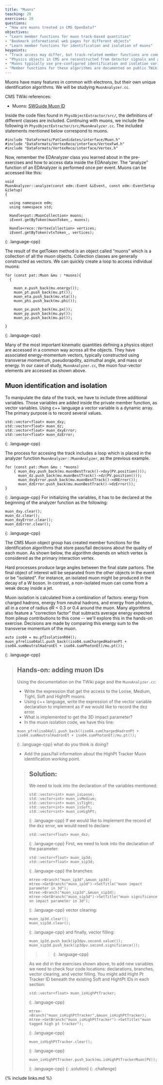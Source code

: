 ```yaml
---
title: "Muons"
teaching: 20
exercises: 20
questions:
- "How are muons treated in CMS OpenData?"
objectives:
- "Learn member functions for muon track-based quantities"
- "Bookmark informational web pages for different objects"
- "Learn member functions for identification and isolation of muons"
keypoints:
- "Track access may differ, but track-related member functions are common across objects."
- "Physics objects in CMS are reconstructed from detector signals and are never 100% certain!"
- "Muons typically use pre-configured identification and isolation variable member functions."
- "Member functions for these algorithms are documented on public TWiki pages."
---
```

Muons have many features in common with electrons, but their own unique identification algorithms. We will be studying `MuonAnalyzer.cc`.


CMS TWiki references:
 * Muons: [SWGuide Muon ID](https://twiki.cern.ch/twiki/bin/viewauth/CMS/SWGuideMuonIdRun2#Baseline_muon_selections_for_Run)

Inside the code files found in `PhysObjectExtractor/src/`, the definitions of different classes are included. Continuing with muons, we include the following in `PhysObjectExtractor/src/MuonAnalyzer.cc`. The included statements mentioned below correspond to muons.
~~~
#include "DataFormats/PatCandidates/interface/Muon.h"
#include "DataFormats/VertexReco/interface/VertexFwd.h"
#include "DataFormats/VertexReco/interface/Vertex.h"
~~~

Now, remember the EDAnalyzer class you learned about in the pre-exercises and how to access data inside the EDAnalyzer. The “analyze” function of an EDAnalyzer is performed once per event. Muons can be accessed like this:
~~~
void
MuonAnalyzer::analyze(const edm::Event &iEvent, const edm::EventSetup &iSetup)
{

  using namespace edm;
  using namespace std;

  Handle<pat::MuonCollection> muons;
  iEvent.getByToken(muonToken_, muons);

  Handle<reco::VertexCollection> vertices;
  iEvent.getByToken(vtxToken_, vertices);
~~~
{: .language-cpp}

The result of the getToken method is an object called “muons” which is a collection of all the muon objects. Collection classes are generally constructed as vectors. We can quickly create a loop to access individual muons:
~~~
for (const pat::Muon &mu : *muons){
  {

    muon_e.push_back(mu.energy());
    muon_pt.push_back(mu.pt());
    muon_eta.push_back(mu.eta());
    muon_phi.push_back(mu.phi());

    muon_px.push_back(mu.px());
    muon_py.push_back(mu.py());
    muon_pz.push_back(mu.pz());

}
~~~
{: .language-cpp}

Many of the most important kinematic quantities defining a physics object are accessed in a common way across all the objects. They have associated energy-momentum vectors, typically constructed using transverse momentum, pseudorapdity, azimuthal angle, and mass or energy. In our case of study, `MuonAnalyzer.cc`, the muon four-vector elements are accessed as shown above. 

## Muon identification and isolation
To manipulate the data of the track, we have to include three additional variables. Those variables are added inside the private member function, as vector variables. Using c++ language a vector variable is a dynamic array. The primary purpose is to record several values.
~~~
std::vector<float> muon_dxy;
std::vector<float> muon_dz;
std::vector<float> muon_dxyError;
std::vector<float> muon_dzError;
~~~
{: .language-cpp}

The process for accesing the track includes a loop which is placed in the analyzer function `MuonAnalyzer::MuonAnalyzer`, as the previous example.
~~~
for (const pat::Muon &mu : *muons)
    { muon_dxy.push_back(mu.muonBestTrack()->dxy(PV.position()));
      muon_dz.push_back(mu.muonBestTrack()->dz(PV.position()));
      muon_dxyError.push_back(mu.muonBestTrack()->d0Error());
      muon_dzError.push_back(mu.muonBestTrack()->dzError());
}
~~~
{: .language-cpp}
For initializing the variables, it has to be declared at the beginning of the analyzer function as the following:
~~~
muon_dxy.clear();
muon_dz.clear();
muon_dxyError.clear();
muon_dzError.clear();
~~~
{: .language-cpp}

The CMS Muon object group has created member functions for the identification algorithms that
store pass/fail decisions about the quality of each muon. As shown below, the algorithm depends
on which vertex is considered as the primary interaction vertex.

Hard processes produce large angles between the final state partons. The final object of interest will be separated from
the other objects in the event or be "isolated". For instance, an isolated muon might be produced in the decay of a W boson.
In contrast, a non-isolated muon can come from a weak decay inside a jet.

Muon isolation is calculated from a combination of factors: energy from charged hadrons, energy from
neutral hadrons, and energy from photons, all in a cone of radius dR < 0.3 or 0.4 around
the muon. Many algorithms also feature a "correction factor" that subtracts average energy expected
from pileup contributions to this cone -- we'll explore this in the hands-on exercise. Decisions are made by comparing this energy sum to the
transverse momentum of the muon.

~~~
auto iso04 = mu.pfIsolationR04();
muon_pfreliso04all.push_back((iso04.sumChargedHadronPt + iso04.sumNeutralHadronEt + iso04.sumPhotonEt)/mu.pt());
~~~
{: .language-cpp}

>## Hands-on: adding muon IDs 
>
>Using the documentation on the TWiki page and the `MuonAnalyzer.cc`:
> * Write the expression that get the access to the Loose, Medium, Tight, Soft and HightPt muons.
> * Using c++ language, write the expression of the vector variable declaration to implement as if we would like to record the dxz error. 
> * What is implemented to get the 3D impact parameter?
> * In the muon isolation code, we have this line:
>~~~
> muon_pfreliso04all.push_back((iso04.sumChargedHadronPt + iso04.sumNeutralHadronEt + iso04.sumPhotonEt)/mu.pt());
>~~~
>{: .language-cpp}
> what do you think is doing?
> * Add the pass/fail information about the HighPt Tracker Muon identification working point.
>
>> ## Solution:
>> We need to look into the declaration of the variables mentioned:
>>~~~
>> std::vector<int> muon_isLoose;
>> std::vector<int> muon_isMedium;
>> std::vector<int> muon_isTight;
>> std::vector<int> muon_isSoft;
>> std::vector<int> muon_isHighPt;
>>~~~
>>{: .language-cpp}
>> If we would like to implement the record of the dxz error, we would need to declare:
>>~~~
>> std::vector<float> muon_dxz;
>>~~~
>>{: .language-cpp}
>> First, we need to look into the declaration of the parameter:
>>~~~
>> std::vector<float> muon_ip3d;
>> std::vector<float> muon_sip3d;
>>~~~
>>{: .language-cpp}
>> the branches:
>>~~~
>> mtree->Branch("muon_ip3d",&muon_ip3d);
>> mtree->GetBranch("muon_ip3d")->SetTitle("muon impact parameter in 3d");
>> mtree->Branch("muon_sip3d",&muon_sip3d);
>> mtree->GetBranch("muon_sip3d")->SetTitle("muon significance on impact parameter in 3d");
>>~~~
>>{: .language-cpp}
>> vector clearing:
>>~~~
>> muon_ip3d.clear();
>> muon_sip3d.clear();
>>~~~
>>{: .language-cpp}
>> and finally, vector filling: 
>>~~~
>> muon_ip3d.push_back(ip3dpv.second.value());
>> muon_sip3d.push_back(ip3dpv.second.significance());
>>~~~
>>>>{: .language-cpp}
>>  
>> As we did in the exercises shown above, to add new variables we need to check four code locations: declarations, branches, vector clearing, and vector filling. 
>> You might add Hight Pt Tracker ID beneath the existing Soft and HightPt IDs in each section:
>>~~~
>> std::vector<float> muon_isHighPtTracker;
>>~~~
>>{: .language-cpp}
>>~~~
>> mtree->Branch("muon_isHighPtTracker",&muon_isHighPtTracker);
>> mtree->GetBranch("muon_isHighPtTracker")->SetTitle("muon tagged high pt tracker");
>>~~~
>>{: .language-cpp}
>>~~~
>> muon_isHighPtTracker.clear();
>>~~~
>>{: .language-cpp}
>>~~~
>> muon_isHighPtTracker.push_back(mu.isHighPtTrackerMuon(PV));
>>~~~
>>{: .language-cpp}
>{: .solution}
{: .challenge}

{% include links.md %}
